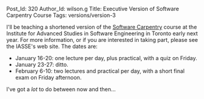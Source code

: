 Post_Id: 320
Author_Id: wilson.g
Title: Executive Version of Software Carpentry Course
Tags: versions/version-3

<p>I'll be teaching a shortened version of the <a href="http://www.software-carpentry.org">Software Carpentry</a> course at the Institute for Advanced Studies in Software Engineering in Toronto early next year.  For more information, or if you are interested in taking part, please see the IASSE's web site.  The dates are:</p>
<ul>
<li>January 16-20: one lecture per day, plus practical, with a quiz on Friday.</li>
<li>January 23-27: ditto.</li>
<li>February 6-10: two lectures and practical per day, with a short final exam on Friday afternoon.</li>
</ul>
<p>I've got a <em>lot</em> to do between now and then...</p>
